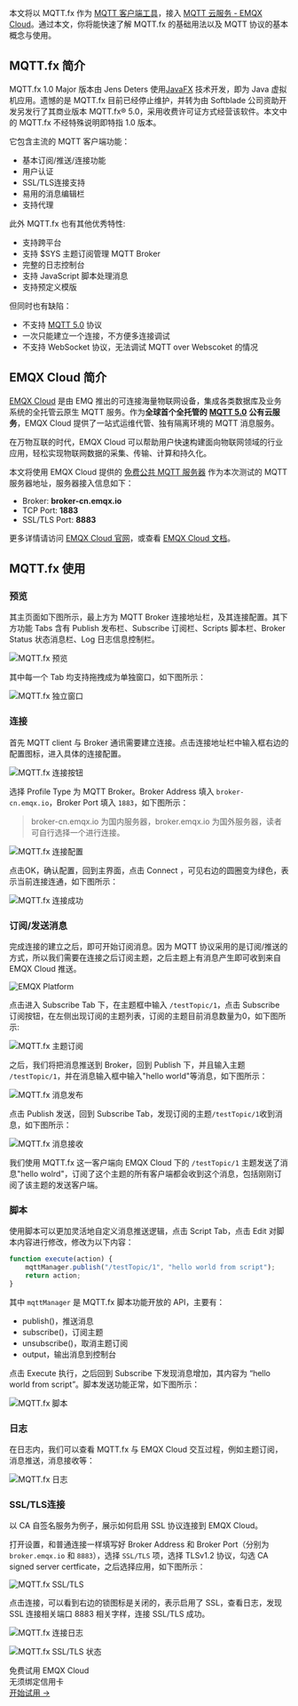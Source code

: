 本文将以 MQTT.fx 作为 [MQTT 客户端工具](https://www.emqx.com/zh/blog/mqtt-client-tools)，接入 [MQTT 云服务 - EMQX Cloud](https://www.emqx.com/zh/cloud)。通过本文，你将能快速了解 MQTT.fx 的基础用法以及 MQTT 协议的基本概念与使用。


## MQTT.fx 简介

MQTT.fx 1.0 Major 版本由 Jens Deters 使用[JavaFX](https://en.wikipedia.org/wiki/JavaFX) 技术开发，即为 Java 虚拟机应用。遗憾的是 MQTT.fx 目前已经停止维护，并转为由 Softblade 公司资助开发另发行了其商业版本 MQTT.fx® 5.0，采用收费许可证方式经营该软件。本文中的 MQTT.fx 不经特殊说明即特指 1.0 版本。

它包含主流的 MQTT 客户端功能：

- 基本订阅/推送/连接功能
- 用户认证
- SSL/TLS连接支持
- 易用的消息编辑栏
- 支持代理

此外 MQTT.fx 也有其他优秀特性:

- 支持跨平台
- 支持 $SYS 主题订阅管理 MQTT Broker
- 完整的日志控制台
- 支持 JavaScript 脚本处理消息
- 支持预定义模版

但同时也有缺陷：

- 不支持 [MQTT 5.0](https://www.emqx.com/zh/blog/introduction-to-mqtt-5) 协议
- 一次只能建立一个连接，不方便多连接调试
- 不支持 WebSocket 协议，无法调试 MQTT over Webscoket 的情况



## EMQX Cloud 简介

[EMQX Cloud](https://www.emqx.com/zh/cloud) 是由 EMQ 推出的可连接海量物联网设备，集成各类数据库及业务系统的全托管云原生 MQTT 服务。作为**全球首个全托管的** [**MQTT 5.0**](https://www.emqx.com/zh/blog/introduction-to-mqtt-5) **公有云服务**，EMQX Cloud 提供了一站式运维代管、独有隔离环境的 MQTT 消息服务。

在万物互联的时代，EMQX Cloud 可以帮助用户快速构建面向物联网领域的行业应用，轻松实现物联网数据的采集、传输、计算和持久化。

本文将使用 EMQX Cloud 提供的 [免费公共 MQTT 服务器](https://www.emqx.com/zh/mqtt/public-mqtt5-broker) 作为本次测试的 MQTT 服务器地址，服务器接入信息如下：

- Broker: **broker-cn.emqx.io**
- TCP Port: **1883**
- SSL/TLS Port: **8883**

更多详情请访问 [EMQX Cloud 官网](https://www.emqx.com/zh/cloud)，或查看 [EMQX Cloud 文档](https://docs.emqx.com/zh/cloud/latest/)。 



## MQTT.fx 使用

### 预览

其主页面如下图所示，最上方为 MQTT Broker 连接地址栏，及其连接配置。其下方功能 Tabs 含有 Publish 发布栏、Subscribe 订阅栏、Scripts 脚本栏、Broker Status 状态消息栏、Log 日志信息控制栏。

![MQTT.fx 预览](https://assets.emqx.com/images/571a6128a2fd2d71de4c6892997194dd.png)

其中每一个 Tab 均支持拖拽成为单独窗口，如下图所示：

![MQTT.fx 独立窗口](https://assets.emqx.com/images/63fafd1866bf97e55a2d87a41cda901e.png)

### 连接

首先 MQTT client 与 Broker 通讯需要建立连接。点击连接地址栏中输入框右边的配置图标，进入具体的连接配置。

![MQTT.fx 连接按钮](https://assets.emqx.com/images/3203ab53b9ccd95a1fa777cf96a1822a.png)

选择 Profile Type 为 MQTT Broker。Broker Address 填入 `broker-cn.emqx.io`，Broker Port 填入 `1883`，如下图所示：

> broker-cn.emqx.io 为国内服务器，broker.emqx.io 为国外服务器，读者可自行选择一个进行连接。

![MQTT.fx 连接配置](https://assets.emqx.com/images/987021efd99c587008e00061c5abaabf.png)


点击OK，确认配置，回到主界面，点击 Connect ，可见右边的圆圈变为绿色，表示当前连接连通，如下图所示：

![MQTT.fx 连接成功](https://assets.emqx.com/images/61c7866eebc762e0fdb7dca8ca669611.png)

### 订阅/发送消息

完成连接的建立之后，即可开始订阅消息。因为 MQTT 协议采用的是订阅/推送的方式，所以我们需要在连接之后订阅主题，之后主题上有消息产生即可收到来自 EMQX Cloud 推送。

![EMQX Platform](https://assets.emqx.com/images/7c3fd862db7bfdc16ef51bbcda0d5b2c.png)

点击进入 Subscribe Tab 下，在主题框中输入 `/testTopic/1`，点击 Subscribe 订阅按钮，在左侧出现订阅的主题列表，订阅的主题目前消息数量为0，如下图所示:

![MQTT.fx 主题订阅](https://assets.emqx.com/images/1e911b2c418c6f072dcb6969f8a95e4c.png)

之后，我们将把消息推送到 Broker，回到 Publish 下，并且输入主题 `/testTopic/1`，并在消息输入框中输入"hello world"等消息，如下图所示：

![MQTT.fx 消息发布](https://assets.emqx.com/images/fa9bd621a9dee67a07ad481924c2b93c.png)

点击 Publish 发送，回到 Subscribe Tab，发现订阅的主题`/testTopic/1`收到消息，如下图所示：

![MQTT.fx 消息接收](https://assets.emqx.com/images/43c8f23108d248f172a978e499b4d446.png)

我们使用 MQTT.fx 这一客户端向 EMQX Cloud 下的 `/testTopic/1` 主题发送了消息"hello wolrd"，订阅了这个主题的所有客户端都会收到这个消息，包括刚刚订阅了该主题的发送客户端。

### 脚本

使用脚本可以更加灵活地自定义消息推送逻辑，点击 Script Tab，点击 Edit 对脚本内容进行修改，修改为以下内容：

```jsx
function execute(action) {
    mqttManager.publish("/testTopic/1", "hello world from script");
    return action;
}
```

其中 `mqttManager` 是 MQTT.fx 脚本功能开放的 API，主要有：

- publish()，推送消息
- subscribe()，订阅主题
- unsubscribe()，取消主题订阅
- output，输出消息到控制台

点击 Execute 执行，之后回到 Subscribe 下发现消息增加，其内容为 “hello world from script”。脚本发送功能正常，如下图所示：

![MQTT.fx 脚本](https://assets.emqx.com/images/1504963bd1d751dd481cd995faaccc03.png)

### 日志

在日志内，我们可以查看 MQTT.fx 与 EMQX Cloud 交互过程，例如主题订阅，消息推送，消息接收等：

![MQTT.fx 日志](https://assets.emqx.com/images/cc3b9ee768d37b6cce66316135db261c.png)

### SSL/TLS连接

以 CA 自签名服务为例子，展示如何启用 SSL 协议连接到 EMQX Cloud。

打开设置，和普通连接一样填写好 Broker Address 和 Broker Port（分别为 `broker.emqx.io` 和 `8883`），选择 `SSL/TLS` 项，选择 TLSv1.2 协议，勾选 CA signed server certficate，之后选择应用，如下图所示：

![MQTT.fx SSL/TLS](https://assets.emqx.com/images/f8f23d25ea6fba54837bea19e1076081.png)

点击连接，可以看到右边的锁图标是关闭的，表示启用了 SSL，查看日志，发现 SSL 连接相关端口 8883 相关字样，连接 SSL/TLS 成功。

![MQTT.fx 连接日志](https://assets.emqx.com/images/5ea2e8316df5c33d907b6d784309a025.png)

![MQTT.fx SSL/TLS 状态](https://assets.emqx.com/images/b3efb08a666b6c3dca2485b5fb5b403a.png)


<section class="promotion">
    <div>
        免费试用 EMQX Cloud
        <div class="is-size-14 is-text-normal has-text-weight-normal">无须绑定信用卡</div>
    </div>
    <a href="https://accounts-zh.emqx.com/signup?continue=https://cloud.emqx.com/console/deployments/0?oper=new" class="button is-gradient px-5">开始试用 →</a >
</section>
